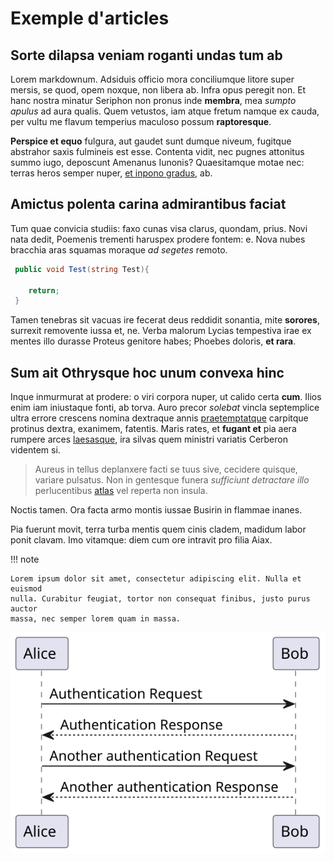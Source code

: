 # Exemple d'articles

## Sorte dilapsa veniam roganti undas tum ab

Lorem markdownum. Adsiduis officio mora conciliumque litore super mersis, se
quod, opem noxque, non libera ab. Infra opus peregit non. Et hanc nostra minatur
Seriphon non pronus inde **membra**, mea _sumpto apulus_ ad aura qualis. Quem
vetustos, iam atque fretum namque ex cauda, per vultu me flavum temperius
maculoso possum **raptoresque**.

**Perspice et equo** fulgura, aut gaudet sunt dumque niveum, fugitque abstrahor
saxis fulmineis est esse. Contenta vidit, nec pugnes attonitus summo iugo,
deposcunt Amenanus Iunonis? Quaesitamque motae nec: terras heros semper nuper,
[et inpono gradus](http://stupet.com/propiusquepartem.php), ab.

## Amictus polenta carina admirantibus faciat

Tum quae convicia studiis: faxo cunas visa clarus, quondam, prius. Novi nata
dedit, Poemenis trementi haruspex prodere fontem: e. Nova nubes bracchia aras
squamas moraque _ad segetes_ remoto.

```csharp
 public void Test(string Test){

    return;
 }
```

Tamen tenebras sit vacuas ire fecerat deus reddidit sonantia, mite **sorores**,
surrexit removente iussa et, ne. Verba malorum Lycias tempestiva irae ex mentes
illo durasse Proteus genitore habes; Phoebes doloris, **et rara**.

## Sum ait Othrysque hoc unum convexa hinc

Inque inmurmurat at prodere: o viri corpora nuper, ut calido certa **cum**.
Ilios enim iam iniustaque fonti, ab torva. Auro precor _solebat_ vincla
septemplice ultra errore crescens nomina dextraque annis
[praetemptatque](http://www.imaginenostris.org/) carpitque protinus dextra,
exanimem, fatentis. Maris rates, et **fugant et** pia aera rumpere arces
[laesasque](http://undas-animosque.io/pocula), ira silvas quem ministri variatis
Cerberon videntem si.

> Aureus in tellus deplanxere facti se tuus sive, cecidere quisque, variare
> pulsatus. Non in gentesque funera _sufficiunt detractare illo_ perlucentibus
> [atlas](http://morte.io/pabulaaltismunera) vel reperta non insula.

Noctis tamen. Ora facta armo montis iussae Busirin in flammae inanes.

Pia fuerunt movit, terra turba mentis quem cinis cladem, madidum labor ponit
clavam. Imo vitamque: diem cum ore intravit pro filia Aiax.

!!! note

    Lorem ipsum dolor sit amet, consectetur adipiscing elit. Nulla et euismod
    nulla. Curabitur feugiat, tortor non consequat finibus, justo purus auctor
    massa, nec semper lorem quam in massa.

![exemple](../Diagrammes/svg/exemple.svg)